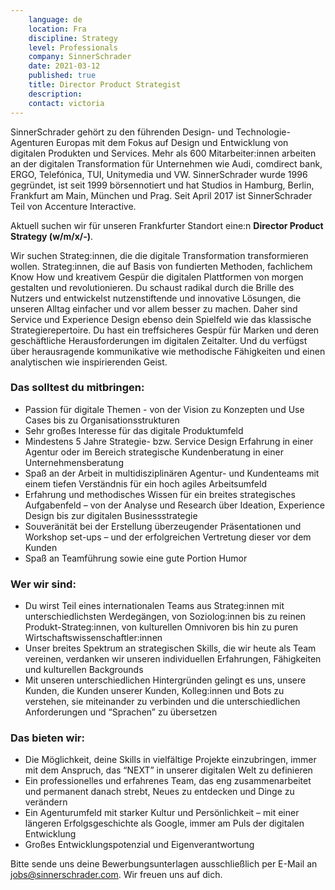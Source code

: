 ```yaml
---
    language: de
    location: Fra
    discipline: Strategy
    level: Professionals
    company: SinnerSchrader
    date: 2021-03-12
    published: true
    title: Director Product Strategist
    description: 
    contact: victoria
---
```


SinnerSchrader gehört zu den führenden Design- und Technologie-Agenturen Europas mit dem Fokus auf Design und Entwicklung von digitalen Produkten und Services. Mehr als 600 Mitarbeiter:innen arbeiten an der digitalen Transformation für Unternehmen wie Audi, comdirect bank, ERGO, Telefónica, TUI, Unitymedia und VW. SinnerSchrader wurde 1996 gegründet, ist seit 1999 börsennotiert und hat Studios in Hamburg, Berlin, Frankfurt am Main, München und Prag. Seit April 2017 ist SinnerSchrader Teil von Accenture Interactive.

Aktuell suchen wir für unseren Frankfurter Standort eine:n **Director Product Strategy (w/m/x/-)**.

Wir suchen Strateg:innen, die die digitale Transformation transformieren wollen. Strateg:innen, die auf Basis von fundierten Methoden, fachlichem Know How und kreativem Gespür die digitalen Plattformen von morgen gestalten und revolutionieren. Du schaust radikal durch die Brille des Nutzers und entwickelst nutzenstiftende und innovative Lösungen, die unseren Alltag einfacher und vor allem besser zu machen. Daher sind Service und Experience Design ebenso dein Spielfeld wie das klassische Strategierepertoire. Du hast ein treffsicheres Gespür für Marken und deren geschäftliche Herausforderungen im digitalen Zeitalter. Und du verfügst über herausragende kommunikative wie methodische Fähigkeiten und einen analytischen wie inspirierenden Geist.

### Das solltest du mitbringen:

- Passion für digitale Themen - von der Vision zu Konzepten und Use Cases bis zu Organisationsstrukturen
- Sehr großes Interesse für das digitale Produktumfeld
- Mindestens 5 Jahre Strategie- bzw. Service Design Erfahrung in einer Agentur oder im Bereich strategische Kundenberatung in einer Unternehmensberatung
- Spaß an der Arbeit in multidisziplinären Agentur- und Kundenteams mit einem tiefen Verständnis für ein hoch agiles Arbeitsumfeld
- Erfahrung und methodisches Wissen für ein breites strategisches Aufgabenfeld – von der Analyse und Research über Ideation, Experience Design bis zur digitalen Businessstrategie
- Souveränität bei der Erstellung überzeugender Präsentationen und Workshop set-ups – und der erfolgreichen Vertretung dieser vor dem Kunden
- Spaß an Teamführung sowie eine gute Portion Humor

### Wer wir sind:

- Du wirst Teil eines internationalen Teams aus Strateg:innen mit unterschiedlichsten Werdegängen, von Soziolog:innen bis zu reinen Produkt-Strateg:innen, von kulturellen Omnivoren bis hin zu puren Wirtschaftswissenschaftler:innen
- Unser breites Spektrum an strategischen Skills, die wir heute als Team vereinen, verdanken wir unseren individuellen Erfahrungen, Fähigkeiten und kulturellen Backgrounds
- Mit unseren unterschiedlichen Hintergründen gelingt es uns, unsere Kunden, die Kunden unserer Kunden, Kolleg:innen und Bots zu verstehen, sie miteinander zu verbinden und die unterschiedlichen Anforderungen und “Sprachen” zu übersetzen

### Das bieten wir:

- Die Möglichkeit, deine Skills in vielfältige Projekte einzubringen, immer mit dem Anspruch, das “NEXT” in unserer digitalen Welt zu definieren
- Ein professionelles und erfahrenes Team, das eng zusammenarbeitet und permanent danach strebt, Neues zu entdecken und Dinge zu verändern
- Ein Agenturumfeld mit starker Kultur und Persönlichkeit – mit einer längeren Erfolgsgeschichte als Google, immer am Puls der digitalen Entwicklung
- Großes Entwicklungspotenzial und Eigenverantwortung

Bitte sende uns deine Bewerbungsunterlagen ausschließlich per E-Mail an <jobs@sinnerschrader.com>. Wir freuen uns auf dich.
